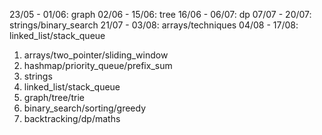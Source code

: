 23/05 - 01/06: graph
02/06 - 15/06: tree
16/06 - 06/07: dp
07/07 - 20/07: strings/binary_search
21/07 - 03/08: arrays/techniques
04/08 - 17/08: linked_list/stack_queue


1. arrays/two_pointer/sliding_window
2. hashmap/priority_queue/prefix_sum
3. strings
4. linked_list/stack_queue
5. graph/tree/trie
6. binary_search/sorting/greedy
7. backtracking/dp/maths


